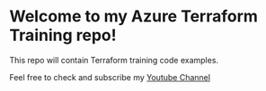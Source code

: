 # Welcome to my Azure Terraform Training repo!

This repo will contain Terraform training code examples.

Feel free to check and subscribe my [Youtube Channel](https://www.youtube.com/channel/UCX0sGM6SqkN5yzAn6oQMo8Q)
